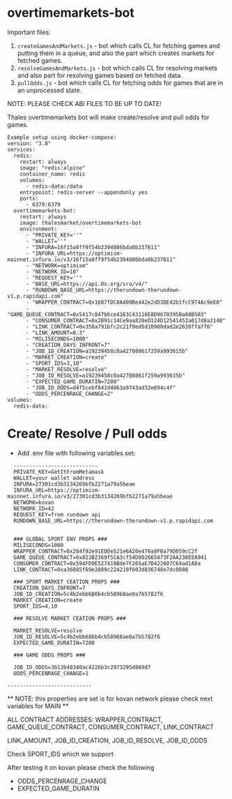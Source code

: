 # overtimemarkets-bot

Important files:

1. `createGamesAndMarkets.js` - bot which calls CL for fetching games and putting them in a queue, and also the part which creates markets for fetched games.
2. `resolveGamesAndMarkets.js` - bot which calls CL for resolving markets and also part for resolving games based on fetched data.
3. `pullOdds.js` - bot which calls CL for fetching odds for games that are in an unprocessed state.

NOTE: PLEASE CHECK ABI FILES TO BE UP TO DATE!

Thales overtimemarkets bot will make create/resolve and pull odds for games.  

```
Example setup using docker-compose:
version: "3.8"
services:
  redis:
    restart: always
    image: "redis:alpine"
    container_name: redis
    volumes:
      - redis-data:/data
    entrypoint: redis-server --appendonly yes
    ports:
      - 6379:6379
  overtimemarkets-bot:
    restart: always
    image: thalesmarket/overtimemarkets-bot
    environment:
      - "PRIVATE_KEY=''"
      - "WALLET=''"
      - "INFURA=16f15a8ff9f54b2394086bda0b237611"
      - "INFURA_URL=https://optimism-mainnet.infura.io/v3/16f15a8ff9f54b2394086bda0b237611"
      - "NETWORK=optimism"
      - "NETWORK_ID=10"
      - "REQUEST_KEY=''"
      - "BASE_URL=https://api.0x.org/sra/v4/"
      - "RUNDOWN_BASE_URL=https://therundown-therundown-v1.p.rapidapi.com"
      - "WRAPPER_CONTRACT=0x1687fDC8A409Be442e2dD3DE42b1fcC974Ac9eE8"
      - "GAME_QUEUE_CONTRACT=0x5417c847b6ce4163C43116E8D9670395Ba08B503"
      - "CONSUMER_CONTRACT=0x2B91c14Ce9aa828eD124D12541452a017d8a2148"
      - "LINK_CONTRACT=0x350a791bfc2c21f9ed5d10980dad2e2638ffa7f6"
      - "LINK_AMOUNT=0.3"
      - "MILISECONDS=1000"
      - "CREATION_DAYS_INFRONT=7"
      - "JOB_ID_CREATION=a19239458c0a42708861f259a993615b"
      - "MARKET_CREATION=create"
      - "SPORT_IDS=3,10"
      - "MARKET_RESOLVE=resolve"
      - "JOB_ID_RESOLVE=a19239458c0a42708861f259a993615b"
      - "EXPECTED_GAME_DURATIN=7200"
      - "JOB_ID_ODDS=d4f5cebf842d4063a9743ad32e694c4f"
      - "ODDS_PERCENRAGE_CHANGE=2"
volumes:
  redis-data:

```

# Create/ Resolve / Pull odds
 
- Add .env file with following variables set:
```
  ---------------------------  
  PRIVATE_KEY=GetItFromMetamask  
  WALLET=your wallet address    
  INFURA=27301cd3b3134269bfb2271a79a5beae    
  INFURA_URL=https://optimism-mainnet.infura.io/v3/27301cd3b3134269bfb2271a79a5beae    
  NETWORK=kovan    
  NETWORK_ID=42
  REQUEST_KEY=from rundown api
  RUNDOWN_BASE_URL=https://therundown-therundown-v1.p.rapidapi.com


  ### GLOBAL SPORT ENV PROPS ###  
  MILISECONDS=1000  
  WRAPPER_CONTRACT=0x284f92e91EDDe521e6A20e476a8FBa79D059cC2f   
  GAME_QUEUE_CONTRACT=0x823B2369f5CA3cf54D802665073F2AA238EEA941  
  CONSUMER_CONTRACT=0x594FD9E527418Bde7F265aE7D422607C64ad1A8a  
  LINK_CONTRACT=0xa36085f69e2889c224210f603d836748e7dc0088  

  ### SPORT MARKET CEATION PROPS ###  
  CREATION_DAYS_INFRONT=7  
  JOB_ID_CREATION=5c4b2ebb686b4cb58968ae0a7b5782f6  
  MARKET_CREATION=create  
  SPORT_IDS=4,10  

  ### RESOLVE MARKET CEATION PROPS ###  

  MARKET_RESOLVE=resolve  
  JOB_ID_RESOLVE=5c4b2ebb686b4cb58968ae0a7b5782f6  
  EXPECTED_GAME_DURATIN=7200  

  ### GAME ODDS PROPS ###  

  JOB_ID_ODDS=3b13b48340ac4226b3c2973295d869d7  
  ODDS_PERCENRAGE_CHANGE=1

---------------------------  
```
** NOTE: this properties are set is for kovan network please check next variables for MAIN **

ALL CONTRACT ADDRESSES: WRAPPER_CONTRACT, GAME_QUEUE_CONTRACT, CONSUMER_CONTRACT, LINK_CONTRACT  

LINK_AMOUNT, JOB_ID_CREATION, JOB_ID_RESOLVE, JOB_ID_ODDS  

Check SPORT_IDS which we support  

After testing it on kovan please check the following   
- ODDS_PERCENRAGE_CHANGE 
- EXPECTED_GAME_DURATIN